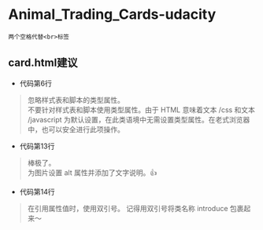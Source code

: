 # Animal_Trading_Cards-udacity
`两个空格代替<br>标签`
## card.html建议
* 代码第6行
> 忽略样式表和脚本的类型属性。  
> 不要针对样式表和脚本使用类型属性。由于 HTML 意味着文本 /css 和文本 /javascript 为默认设置，在此类语境中无需设置类型属性。在老式浏览器中，也可以安全进行此项操作。 

* 代码第13行
> 棒极了。   
>为图片设置 alt 属性并添加了文字说明。👍 

* 代码第14行
>在引用属性值时，使用双引号。 
>记得用双引号将类名称 introduce 包裹起来～ 